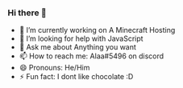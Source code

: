 ### Hi there 👋

- 🔭 I’m currently working on A Minecraft Hosting
- 🤔 I’m looking for help with JavaScript
- 💬 Ask me about Anything you want
- 📫 How to reach me: Alaa#5496 on discord
- 😄 Pronouns: He/Him
- ⚡ Fun fact: I dont like chocolate :D
